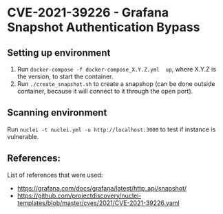# CVE-2021-39226 - Grafana Snapshot Authentication Bypass

## Setting up environment
1.  Run ```docker-compose -f docker-compose_X.Y.Z.yml  up```, where X.Y.Z is the version, to start the container.
1.  Run ```./create_snapshot.sh``` to create a snapshop (can be done outside container, because it will connect to it through the open port).

## Scanning environment
Run ```nuclei -t nuclei.yml -u http://localhost:3000``` to test if instance is vulnerable.  

## References:
List of references that were used:
- https://grafana.com/docs/grafana/latest/http_api/snapshot/
- https://github.com/projectdiscovery/nuclei-templates/blob/master/cves/2021/CVE-2021-39226.yaml

